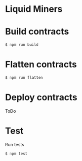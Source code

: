 # Liquid Miners

# Build contracts

```bash
$ npm run build
```

# Flatten contracts

```bash
$ npm run flatten
```
# Deploy contracts

ToDo

# Test

Run tests
```bash
$ npm test
```
